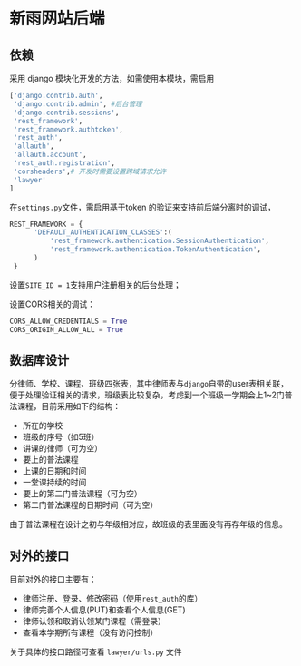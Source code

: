 # 新雨网站后端

## 依赖

采用 django 模块化开发的方法，如需使用本模块，需启用

```python
['django.contrib.auth', 
 'django.contrib.admin', #后台管理 
 'django.contrib.sessions',
 'rest_framework',
 'rest_framework.authtoken',
 'rest_auth',
 'allauth',
 'allauth.account',
 'rest_auth.registration',
 'corsheaders',# 开发时需要设置跨域请求允许
 'lawyer'
]
```

在`settings.py`文件，需启用基于token 的验证来支持前后端分离时的调试，

```python
REST_FRAMEWORK = {
      'DEFAULT_AUTHENTICATION_CLASSES':(
          'rest_framework.authentication.SessionAuthentication',
          'rest_framework.authentication.TokenAuthentication',
      )
 }

```

设置`SITE_ID = 1`支持用户注册相关的后台处理；

设置CORS相关的调试：

```python
CORS_ALLOW_CREDENTIALS = True
CORS_ORIGIN_ALLOW_ALL = True
```

## 数据库设计

分律师、学校、课程、班级四张表，其中律师表与`django`自带的user表相关联，便于处理验证相关的请求，班级表比较复杂，考虑到一个班级一学期会上1~2门普法课程，目前采用如下的结构：

- 所在的学校
- 班级的序号（如5班）
- 讲课的律师（可为空）
- 要上的普法课程
- 上课的日期和时间
- 一堂课持续的时间
- 要上的第二门普法课程（可为空）
- 第二门普法课程的日期时间（可为空）

由于普法课程在设计之初与年级相对应，故班级的表里面没有再存年级的信息。



## 对外的接口

目前对外的接口主要有：

- 律师注册、登录、修改密码（使用`rest_auth`的库）
- 律师完善个人信息(PUT)和查看个人信息(GET)
- 律师认领和取消认领某门课程（需登录）
- 查看本学期所有课程（没有访问控制）

关于具体的接口路径可查看 `lawyer/urls.py` 文件